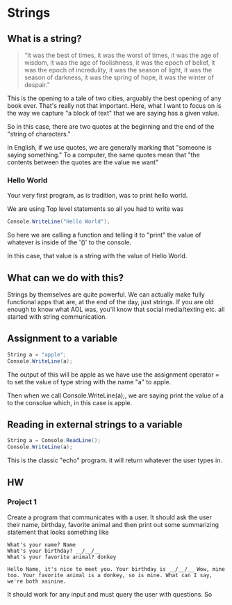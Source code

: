 # Strings

## What is a string?

> “It was the best of times, it was the worst of times, it was the age of wisdom, it was the age of foolishness, it was the epoch of belief, it was the epoch of incredulity, it was the season of light, it was the season of darkness, it was the spring of hope, it was the winter of despair.”

This is the opening to a tale of two cities, arguably the best opening of any book ever. That's really not that important. Here, what I want to focus on is the way we capture "a block of text" that we are saying has a given value.

So in this case, there are two quotes at the beginning and the end of the "string of characters." 

In English, if we use quotes, we are generally marking that "someone is saying something." To a computer, the same quotes mean that "the contents between the quotes are the value we want"

### Hello World

Your very first program, as is tradition, was to print hello world. 

We are using Top level statements so all you had to write was 

```C#
Console.WriteLine("Hello World");
```

So here we are calling a function and telling it to "print" the value of whatever is inside of the '()' to the console.

In this case, that value is a string with the value of Hello World.

## What can we do with this?

Strings by themselves are quite powerful. We can actually make fully functional apps that are, at the end of the day, just strings. If you are old enough to know what AOL was, you'll know that social media/texting etc. all started with string communication.

## Assignment to a variable

```C#
String a = "apple";
Console.WriteLine(a);
```

The output of this will be apple as we have use the assignment operator =  to set the value of type string with the name "a" to apple.

Then when we call Console.WriteLine(a);, we are saying print the value of a to the consolue which, in this case is apple.

## Reading in external strings to a variable

```C#
String a = Console.ReadLine();
Console.WriteLine(a);
```

This is the classic "echo" program. it will return whatever the user types in.


## HW

### Project 1
Create a program that communicates with a user. It should ask the user their name, birthday, favorite animal and then print out some summarizing statement that looks something like 
```
What's your name? Name
What's your birthday? __/__/__
What's your favorite animal? donkey

Hello Name, it's nice to meet you. Your birthday is __/__/__ Wow, mine too. Your favorite animal is a donkey, so is mine. What can I say, we're both asinine.
```
It should work for any input and must query the user with questions. So 

